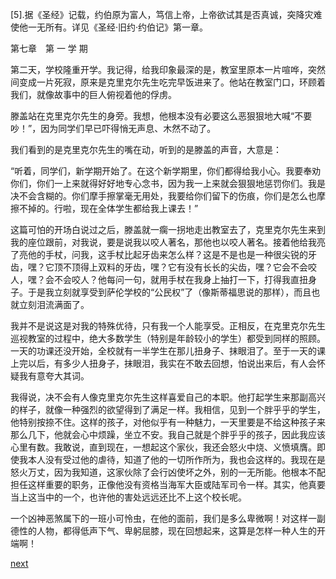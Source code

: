
[5].据《圣经》记载，约伯原为富人，笃信上帝，上帝欲试其是否真诚，突降灾难使他一无所有。详见《圣经·旧约·约伯记》第一章。

第七章　第 一 学 期

第二天，学校隆重开学。我记得，给我印象最深的是，教室里原本一片喧哗，突然间变成一片死寂，原来是克里克尔先生吃完早饭进来了。他站在教室门口，环顾着我们，就像故事中的巨人俯视着他的俘虏。

滕盖站在克里克尔先生的身旁。我想，他根本没有必要这么恶狠狠地大喊“不要吵！”，因为同学们早已吓得悄无声息、木然不动了。

我们看到的是克里克尔先生的嘴在动，听到的是滕盖的声音，大意是：

“听着，同学们，新学期开始了。在这个新学期里，你们都得给我小心。我要奉劝你们，你们一上来就得好好地专心念书，因为我一上来就会狠狠地惩罚你们。我是决不会含糊的。你们摩手擦掌毫无用处，我要给你们留下的伤痕，你们是怎么也摩擦不掉的。行啦，现在全体学生都给我上课去！”

这篇可怕的开场白说过之后，滕盖就一瘸一拐地走出教室去了，克里克尔先生来到我的座位跟前，对我说，要是说我以咬人著名，那他也以咬人著名。接着他给我亮了亮他的手杖，问我，这手杖比起牙齿来怎么样？这是不是也是一种很尖锐的牙齿，嘿？它顶不顶得上双料的牙齿，嘿？它有没有长长的尖齿，嘿？它会不会咬人，嘿？会不会咬人？他每问一句，就用手杖在我身上抽打一下，打得我直扭身子。于是我立刻就享受到萨伦学校的“公民权”了（像斯蒂福思说的那样），而且也就立刻泪流满面了。

我并不是说这是对我的特殊优待，只有我一个人能享受。正相反，在克里克尔先生巡视教室的过程中，绝大多数学生（特别是年龄较小的学生）都受到同样的照顾。一天的功课还没开始，全校就有一半学生在那儿扭身子、抹眼泪了。至于一天的课上完以后，有多少人扭身子，抹眼泪，我实在不敢去回想，怕说出来后，有人会怀疑我有意夸大其词。

我得说，决不会有人像克里克尔先生这样喜爱自己的本职。他打起学生来那副高兴的样子，就像一种强烈的欲望得到了满足一样。我相信，见到一个胖乎乎的学生，他特别按捺不住。这样的孩子，对他似乎有一种魅力，一天里要是不给这种孩子来那么几下，他就会心中烦躁，坐立不安。我自己就是个胖乎乎的孩子，因此我应该心里有数。我敢说，直到现在，一想起这个家伙，我还会怒火中烧、义愤填膺。即使我本人没有受过他的虐待，知道了他的一切所作所为，我也会这样的。我现在是怒火万丈，因为我知道，这家伙除了会行凶使坏之外，别的一无所能。他根本不配担任这样重要的职务，正像他没有资格当海军大臣或陆军司令一样。其实，他真要当上这当中的一个，也许他的害处远远还比不上这个校长呢。

一个凶神恶煞属下的一班小可怜虫，在他的面前，我们是多么卑微啊！对这样一副德性的人物，都得低声下气、卑躬屈膝，现在回想起来，这算是怎样一种人生的开端啊！

[next](page92.md)